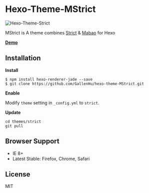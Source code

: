 # Hexo-Theme-MStrict

![Hexo-Theme-Strict](http://i.imgur.com/A0cKWPh.png)

MStrict is A theme combines [Strict](https://github.com/unmric/hexo-theme-strict) & [Mabao](https://github.com/moretwo/hexo-theme)  for Hexo

__[Demo](http://igallen.github.io/)__

## Installation

**Install**
```
$ npm install hexo-renderer-jade --save
$ git clone https://github.com/GallenHu/hexo-theme-MStrict.git
```

**Enable**

Modify `theme` setting in `_config.yml` to `strict`.

**Update**
```
cd themes/strict
git pull
```

## Browser Support
- IE 8+
- Latest Stable: Firefox, Chrome, Safari

## License
MIT
